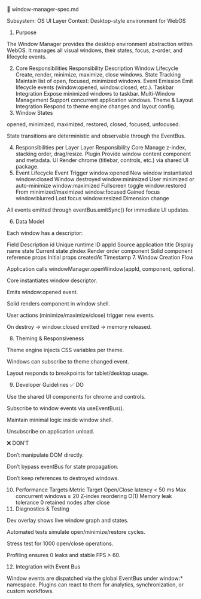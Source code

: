 📘 window-manager-spec.md

Subsystem: OS UI Layer
Context: Desktop-style environment for WebOS

1. Purpose

The Window Manager provides the desktop environment abstraction within WebOS.
It manages all visual windows, their states, focus, z-order, and lifecycle events.

2. Core Responsibilities
   Responsibility	Description
   Window Lifecycle	Create, render, minimize, maximize, close windows.
   State Tracking	Maintain list of open, focused, minimized windows.
   Event Emission	Emit lifecycle events (window:opened, window:closed, etc.).
   Taskbar Integration	Expose minimized windows to taskbar.
   Multi-Window Management	Support concurrent application windows.
   Theme & Layout Integration	Respond to theme engine changes and layout config.
3. Window States

opened, minimized, maximized, restored, closed, focused, unfocused.

State transitions are deterministic and observable through the EventBus.

4. Responsibilities per Layer
   Layer	Responsibility
   Core	Manage z-index, stacking order, drag/resize.
   Plugin	Provide window content component and metadata.
   UI	Render chrome (titlebar, controls, etc.) via shared UI package.
5. Event Lifecycle
   Event	Trigger
   window:opened	New window instantiated
   window:closed	Window destroyed
   window:minimized	User minimized or auto-minimize
   window:maximized	Fullscreen toggle
   window:restored	From minimized/maximized
   window:focused	Gained focus
   window:blurred	Lost focus
   window:resized	Dimension change

All events emitted through eventBus.emitSync() for immediate UI updates.

6. Data Model

Each window has a descriptor:

Field	Description
id	Unique runtime ID
appId	Source application
title	Display name
state	Current state
zIndex	Render order
component	Solid component reference
props	Initial props
createdAt	Timestamp
7. Window Creation Flow

Application calls windowManager.openWindow(appId, component, options).

Core instantiates window descriptor.

Emits window:opened event.

Solid renders component in window shell.

User actions (minimize/maximize/close) trigger new events.

On destroy → window:closed emitted → memory released.

8. Theming & Responsiveness

Theme engine injects CSS variables per theme.

Windows can subscribe to theme:changed event.

Layout responds to breakpoints for tablet/desktop usage.

9. Developer Guidelines
   ✅ DO

Use the shared UI components for chrome and controls.

Subscribe to window events via useEventBus().

Maintain minimal logic inside window shell.

Unsubscribe on application unload.

❌ DON’T

Don’t manipulate DOM directly.

Don’t bypass eventBus for state propagation.

Don’t keep references to destroyed windows.

10. Performance Targets
    Metric	Target
    Open/Close latency	< 50 ms
    Max concurrent windows	≥ 20
    Z-index reordering	O(1)
    Memory leak tolerance	0 retained nodes after close
11. Diagnostics & Testing

Dev overlay shows live window graph and states.

Automated tests simulate open/minimize/restore cycles.

Stress test for 1000 open/close operations.

Profiling ensures 0 leaks and stable FPS > 60.

12. Integration with Event Bus

Window events are dispatched via the global EventBus under window:* namespace.
Plugins can react to them for analytics, synchronization, or custom workflows.